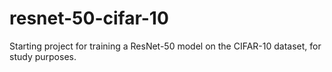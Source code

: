 # resnet-50-cifar-10

Starting project for training a ResNet-50 model on the CIFAR-10 dataset, for study purposes.
